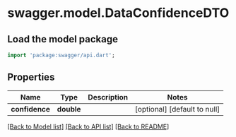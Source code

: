 # swagger.model.DataConfidenceDTO

## Load the model package
```dart
import 'package:swagger/api.dart';
```

## Properties
Name | Type | Description | Notes
------------ | ------------- | ------------- | -------------
**confidence** | **double** |  | [optional] [default to null]

[[Back to Model list]](../README.md#documentation-for-models) [[Back to API list]](../README.md#documentation-for-api-endpoints) [[Back to README]](../README.md)


